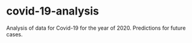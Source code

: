 # covid-19-analysis
Analysis of data for Covid-19 for the year of 2020. Predictions for future cases. 
